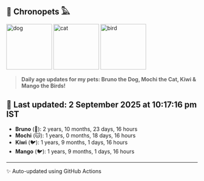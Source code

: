## 🐾 Chronopets 𓅓

<img src="https://media.giphy.com/media/3oriO0OEd9QIDdllqo/giphy.gif" width="120" height="120" alt="dog"> <img src="https://media.giphy.com/media/OmK8lulOMQ9XO/giphy.gif" width="120" height="120" alt="cat"> <img src="https://media.giphy.com/media/1dMNq7sH2v5i/giphy.gif" width="120" height="120" alt="bird"> 

> **Daily age updates for my pets: Bruno the Dog, Mochi the Cat, Kiwi & Mango the Birds!**

## 📅 Last updated: 2 September 2025 at 10:17:16 pm IST

- **Bruno** (🐶): 2 years, 10 months, 23 days, 16 hours
- **Mochi** (🐱): 1 years, 0 months, 18 days, 16 hours
- **Kiwi** (🐦): 1 years, 9 months, 1 days, 16 hours
- **Mango** (🐦): 1 years, 9 months, 1 days, 16 hours

---
✨ Auto-updated using GitHub Actions
